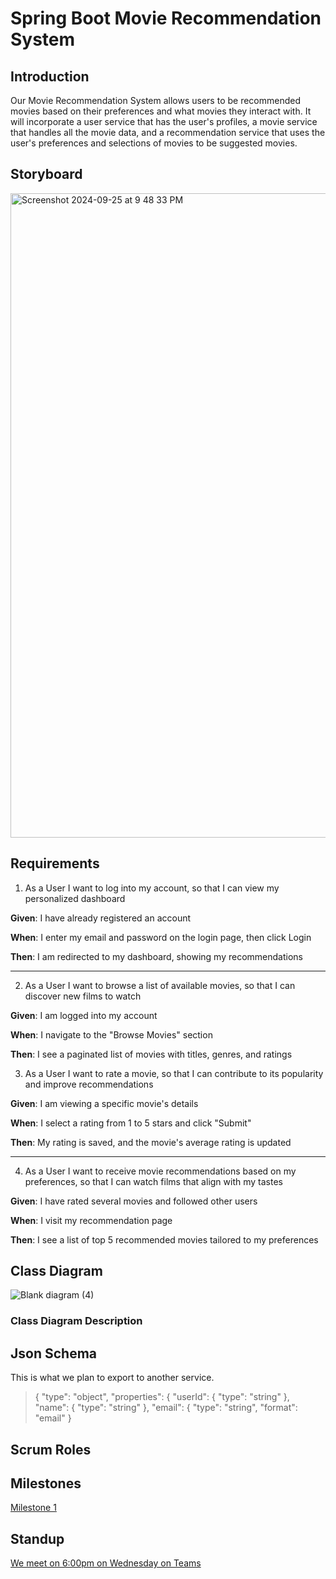 # Spring Boot Movie Recommendation System 

## Introduction

Our Movie Recommendation System allows users to be recommended movies based on their preferences and what movies they interact with. 
It will incorporate a user service that has the user's profiles, a movie service that handles all the movie data, and a recommendation 
service that uses the user's preferences and selections of movies to be suggested movies. 

## Storyboard

<img width="1031" alt="Screenshot 2024-09-25 at 9 48 33 PM" src="https://github.com/user-attachments/assets/ca52fc04-a4b4-4189-ad7a-a42a6834d1a0">


## Requirements

1. As a User I want to log into my account, so that I can view my personalized dashboard

**Given**: I have already registered an account 

**When**: I enter my email and password on the login page, then click Login  

**Then**: I am redirected to my dashboard, showing my recommendations

---

2. As a User I want to browse a list of available movies, so that I can discover new films to watch

**Given**: I am logged into my account

**When**: I navigate to the "Browse Movies" section

**Then**: I see a paginated list of movies with titles, genres, and ratings

3. As a User I want to rate a movie, so that I can contribute to its popularity and improve recommendations

**Given**: I am viewing a specific movie's details

**When**: I select a rating from 1 to 5 stars and click "Submit" 

**Then**: My rating is saved, and the movie's average rating is updated

---

4. As a User I want to receive movie recommendations based on my preferences, so that I can watch films that align with my tastes

**Given**: I have rated several movies and followed other users

**When**: I visit my recommendation page

**Then**: I see a list of top 5 recommended movies tailored to my preferences

## Class Diagram

![Blank diagram (4)](https://github.com/user-attachments/assets/ec2287cf-f6b0-4e17-acc6-18d93ce6460b)


### Class Diagram Description

## Json Schema 

This is what we plan to export to another service.

> {
>  "type": "object",
>  "properties": {
>    "userId": {
>      "type": "string"
>    },
>    "name": {
>      "type": "string"
>    },
>    "email": {
>      "type": "string",
>      "format": "email"
>    }

## Scrum Roles 

## Milestones

[Milestone 1](https://github.com/rawlinsdrew3/enterprisegroupproject/milestones?with_issues=no)

## Standup

[We meet on 6:00pm on Wednesday on Teams](https://teams.microsoft.com/l/meetup-join/19%3ameeting_ZjNhOTEwMzctMjExNS00MGQ3LThkYmYtNTQ2MWVjN2RmYWVk%40thread.v2/0?context=%7b%22Tid%22%3a%22f5222e6c-5fc6-48eb-8f03-73db18203b63%22%2c%22Oid%22%3a%2231499c1f-a1b9-437c-a06b-b213ee708c1c%22%7d)









